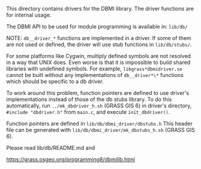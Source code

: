 This directory contains drivers for the DBMI library.
The driver functions are for internal usage.

The DBMI API to be used for module programming is available in:
`lib/db/`

NOTE:
`db__driver_*` functions are implemented in a driver. If some of them
are not used or defined, the driver will use stub functions in
`lib/db/stubs/`.

For some platforms like Cygwin, multiply defined symbols are not
resolved in a way that UNIX does. Even worse is that it is impossible
to build shared libraries with undefined symbols. For example,
`libgrass*dbmidriver.so` cannot be built without any implementations
of `db__driver*\*` functions which should be specific to a db driver.

To work around this problem, function pointers are defined to use
driver's implementations instead of those of the db stubs library.
To do this automatically, run `../mk_dbdriver_h.sh` (GRASS GIS 6)
in driver's directory, `#include "dbdriver.h"` from `main.c`, and
execute `init_dbdriver()`.

Function pointers are defined in `lib/db/dbmi_driver/dbstubs.h`
This header file can be generated with
`lib/db/dbmi_driver/mk_dbstubs_h.sh` (GRASS GIS 6).

Please read lib/db/README.md and

<https://grass.osgeo.org/programming8/dbmilib.html>
